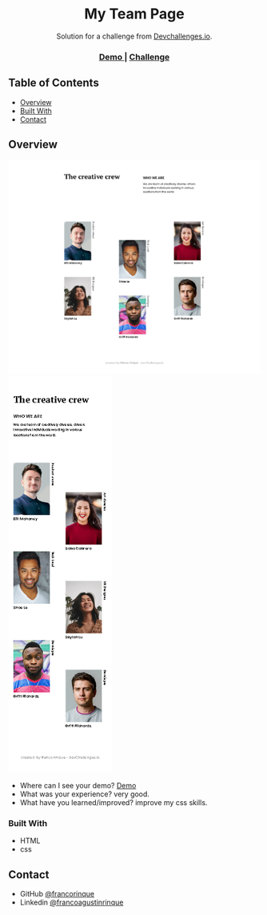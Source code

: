 <!-- Please update value in the {}  -->

<h1 align="center">My Team Page</h1>

<div align="center">
   Solution for a challenge from  <a href="http://devchallenges.io" target="_blank">Devchallenges.io</a>.
</div>

<div align="center">
  <h3>
    <a href="https://my-team-page-master-iota.vercel.app/">
      Demo
    </a>
    <span> | </span>
    <a href="https://devchallenges.io/challenges/hhmesazsqgKXrTkYkt0U">
      Challenge
    </a>
  </h3>
</div>

<!-- TABLE OF CONTENTS -->

## Table of Contents

- [Overview](#overview)
- [Built With](#built-with)
- [Contact](#contact)

<!-- OVERVIEW -->

## Overview

![screenshot](https://github.com/francorinque/my-team-page-master/blob/master/images/screenshot-desktop.jpg)
![screenshot](https://github.com/francorinque/my-team-page-master/blob/master/images/screenshot-mobile.jpg)


- Where can I see your demo? <a href="https://my-team-page-master-iota.vercel.app/">Demo</a> 
- What was your experience? very good.
- What have you learned/improved? improve my css skills.

### Built With

- HTML
- css


## Contact
- GitHub [@francorinque](https://github.com/francorinque)
- Linkedin [@francoagustinrinque](https://www.linkedin.com/in/franco-agustin-rinque/)
